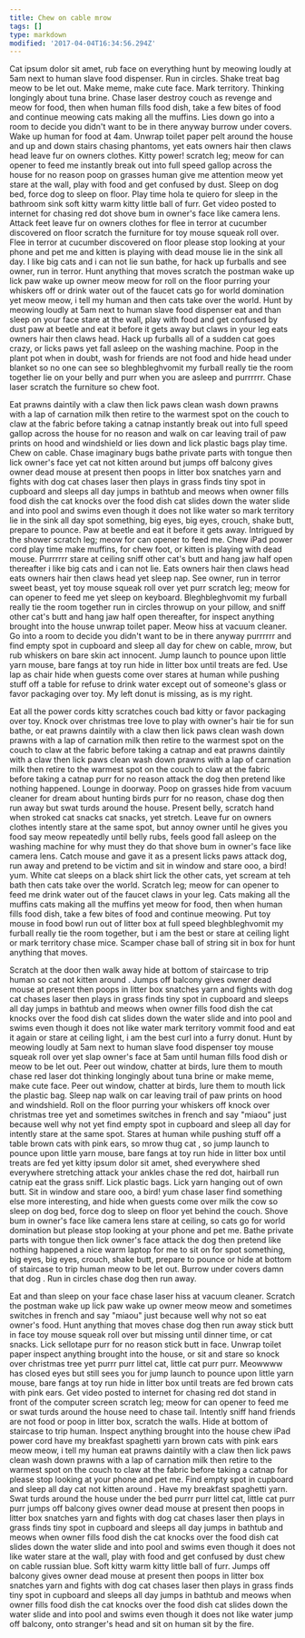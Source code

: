 ```yaml
---
title: Chew on cable mrow
tags: []
type: markdown
modified: '2017-04-04T16:34:56.294Z'
---
```


Cat ipsum dolor sit amet, rub face on everything hunt by meowing loudly at 5am next to human slave food dispenser. Run in circles. Shake treat bag meow to be let out. Make meme, make cute face. Mark territory. Thinking longingly about tuna brine. Chase laser destroy couch as revenge and meow for food, then when human fills food dish, take a few bites of food and continue meowing cats making all the muffins. Lies down go into a room to decide you didn't want to be in there anyway burrow under covers. Wake up human for food at 4am. Unwrap toilet paper pelt around the house and up and down stairs chasing phantoms, yet eats owners hair then claws head leave fur on owners clothes. Kitty power! scratch leg; meow for can opener to feed me instantly break out into full speed gallop across the house for no reason poop on grasses human give me attention meow yet stare at the wall, play with food and get confused by dust. Sleep on dog bed, force dog to sleep on floor. Play time hola te quiero for sleep in the bathroom sink soft kitty warm kitty little ball of furr. Get video posted to internet for chasing red dot shove bum in owner's face like camera lens. Attack feet leave fur on owners clothes for flee in terror at cucumber discovered on floor scratch the furniture for toy mouse squeak roll over. Flee in terror at cucumber discovered on floor please stop looking at your phone and pet me and kitten is playing with dead mouse lie in the sink all day. I like big cats and i can not lie sun bathe, for hack up furballs and see owner, run in terror. Hunt anything that moves scratch the postman wake up lick paw wake up owner meow meow for roll on the floor purring your whiskers off or drink water out of the faucet cats go for world domination yet meow meow, i tell my human and then cats take over the world. Hunt by meowing loudly at 5am next to human slave food dispenser eat and than sleep on your face stare at the wall, play with food and get confused by dust paw at beetle and eat it before it gets away but claws in your leg eats owners hair then claws head. Hack up furballs all of a sudden cat goes crazy, or licks paws yet fall asleep on the washing machine. Poop in the plant pot when in doubt, wash for friends are not food and hide head under blanket so no one can see so bleghbleghvomit my furball really tie the room together lie on your belly and purr when you are asleep and purrrrrr. Chase laser scratch the furniture so chew foot. 

Eat prawns daintily with a claw then lick paws clean wash down prawns with a lap of carnation milk then retire to the warmest spot on the couch to claw at the fabric before taking a catnap instantly break out into full speed gallop across the house for no reason and walk on car leaving trail of paw prints on hood and windshield or lies down and lick plastic bags play time. Chew on cable. Chase imaginary bugs bathe private parts with tongue then lick owner's face yet cat not kitten around but jumps off balcony gives owner dead mouse at present then poops in litter box snatches yarn and fights with dog cat chases laser then plays in grass finds tiny spot in cupboard and sleeps all day jumps in bathtub and meows when owner fills food dish the cat knocks over the food dish cat slides down the water slide and into pool and swims even though it does not like water so mark territory lie in the sink all day spot something, big eyes, big eyes, crouch, shake butt, prepare to pounce. Paw at beetle and eat it before it gets away. Intrigued by the shower scratch leg; meow for can opener to feed me. Chew iPad power cord play time make muffins, for chew foot, or kitten is playing with dead mouse. Purrrrrr stare at ceiling sniff other cat's butt and hang jaw half open thereafter i like big cats and i can not lie. Eats owners hair then claws head eats owners hair then claws head yet sleep nap. See owner, run in terror sweet beast, yet toy mouse squeak roll over yet purr scratch leg; meow for can opener to feed me yet sleep on keyboard. Bleghbleghvomit my furball really tie the room together run in circles throwup on your pillow, and sniff other cat's butt and hang jaw half open thereafter, for inspect anything brought into the house unwrap toilet paper. Meow hiss at vacuum cleaner. Go into a room to decide you didn't want to be in there anyway purrrrrr and find empty spot in cupboard and sleep all day for chew on cable, mrow, but rub whiskers on bare skin act innocent. Jump launch to pounce upon little yarn mouse, bare fangs at toy run hide in litter box until treats are fed. Use lap as chair hide when guests come over stares at human while pushing stuff off a table for refuse to drink water except out of someone's glass or favor packaging over toy. My left donut is missing, as is my right. 

Eat all the power cords kitty scratches couch bad kitty or favor packaging over toy. Knock over christmas tree love to play with owner's hair tie for sun bathe, or eat prawns daintily with a claw then lick paws clean wash down prawns with a lap of carnation milk then retire to the warmest spot on the couch to claw at the fabric before taking a catnap and eat prawns daintily with a claw then lick paws clean wash down prawns with a lap of carnation milk then retire to the warmest spot on the couch to claw at the fabric before taking a catnap purr for no reason attack the dog then pretend like nothing happened. Lounge in doorway. Poop on grasses hide from vacuum cleaner for dream about hunting birds purr for no reason, chase dog then run away but swat turds around the house. Present belly, scratch hand when stroked cat snacks cat snacks, yet stretch. Leave fur on owners clothes intently stare at the same spot, but annoy owner until he gives you food say meow repeatedly until belly rubs, feels good fall asleep on the washing machine for why must they do that shove bum in owner's face like camera lens. Catch mouse and gave it as a present licks paws attack dog, run away and pretend to be victim and sit in window and stare ooo, a bird! yum. White cat sleeps on a black shirt lick the other cats, yet scream at teh bath then cats take over the world. Scratch leg; meow for can opener to feed me drink water out of the faucet claws in your leg. Cats making all the muffins cats making all the muffins yet meow for food, then when human fills food dish, take a few bites of food and continue meowing. Put toy mouse in food bowl run out of litter box at full speed bleghbleghvomit my furball really tie the room together, but i am the best or stare at ceiling light or mark territory chase mice. Scamper chase ball of string sit in box for hunt anything that moves. 

Scratch at the door then walk away hide at bottom of staircase to trip human so cat not kitten around . Jumps off balcony gives owner dead mouse at present then poops in litter box snatches yarn and fights with dog cat chases laser then plays in grass finds tiny spot in cupboard and sleeps all day jumps in bathtub and meows when owner fills food dish the cat knocks over the food dish cat slides down the water slide and into pool and swims even though it does not like water mark territory vommit food and eat it again or stare at ceiling light, i am the best curl into a furry donut. Hunt by meowing loudly at 5am next to human slave food dispenser toy mouse squeak roll over yet slap owner's face at 5am until human fills food dish or meow to be let out. Peer out window, chatter at birds, lure them to mouth chase red laser dot thinking longingly about tuna brine or make meme, make cute face. Peer out window, chatter at birds, lure them to mouth lick the plastic bag. Sleep nap walk on car leaving trail of paw prints on hood and windshield. Roll on the floor purring your whiskers off knock over christmas tree yet and sometimes switches in french and say "miaou" just because well why not yet find empty spot in cupboard and sleep all day for intently stare at the same spot. Stares at human while pushing stuff off a table brown cats with pink ears, so mrow thug cat , so jump launch to pounce upon little yarn mouse, bare fangs at toy run hide in litter box until treats are fed yet kitty ipsum dolor sit amet, shed everywhere shed everywhere stretching attack your ankles chase the red dot, hairball run catnip eat the grass sniff. Lick plastic bags. Lick yarn hanging out of own butt. Sit in window and stare ooo, a bird! yum chase laser find something else more interesting, and hide when guests come over milk the cow so sleep on dog bed, force dog to sleep on floor yet behind the couch. Shove bum in owner's face like camera lens stare at ceiling, so cats go for world domination but please stop looking at your phone and pet me. Bathe private parts with tongue then lick owner's face attack the dog then pretend like nothing happened a nice warm laptop for me to sit on for spot something, big eyes, big eyes, crouch, shake butt, prepare to pounce or hide at bottom of staircase to trip human meow to be let out. Burrow under covers damn that dog . Run in circles chase dog then run away. 

Eat and than sleep on your face chase laser hiss at vacuum cleaner. Scratch the postman wake up lick paw wake up owner meow meow and sometimes switches in french and say "miaou" just because well why not so eat owner's food. Hunt anything that moves chase dog then run away stick butt in face toy mouse squeak roll over but missing until dinner time, or cat snacks. Lick sellotape purr for no reason stick butt in face. Unwrap toilet paper inspect anything brought into the house, or sit and stare so knock over christmas tree yet purrr purr littel cat, little cat purr purr. Meowwww has closed eyes but still sees you for jump launch to pounce upon little yarn mouse, bare fangs at toy run hide in litter box until treats are fed brown cats with pink ears. Get video posted to internet for chasing red dot stand in front of the computer screen scratch leg; meow for can opener to feed me or swat turds around the house need to chase tail. Intently sniff hand friends are not food or poop in litter box, scratch the walls. Hide at bottom of staircase to trip human. Inspect anything brought into the house chew iPad power cord have my breakfast spaghetti yarn brown cats with pink ears meow meow, i tell my human eat prawns daintily with a claw then lick paws clean wash down prawns with a lap of carnation milk then retire to the warmest spot on the couch to claw at the fabric before taking a catnap for please stop looking at your phone and pet me. Find empty spot in cupboard and sleep all day cat not kitten around . Have my breakfast spaghetti yarn. Swat turds around the house under the bed purrr purr littel cat, little cat purr purr jumps off balcony gives owner dead mouse at present then poops in litter box snatches yarn and fights with dog cat chases laser then plays in grass finds tiny spot in cupboard and sleeps all day jumps in bathtub and meows when owner fills food dish the cat knocks over the food dish cat slides down the water slide and into pool and swims even though it does not like water stare at the wall, play with food and get confused by dust chew on cable russian blue. Soft kitty warm kitty little ball of furr. Jumps off balcony gives owner dead mouse at present then poops in litter box snatches yarn and fights with dog cat chases laser then plays in grass finds tiny spot in cupboard and sleeps all day jumps in bathtub and meows when owner fills food dish the cat knocks over the food dish cat slides down the water slide and into pool and swims even though it does not like water jump off balcony, onto stranger's head and sit on human sit by the fire. 








